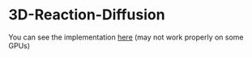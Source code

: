 # 3D-Reaction-Diffusion
You can see the implementation [here](https://pedroravaglia.github.io/3D-Reaction-Diffusion/) (may not work properly on some GPUs)

